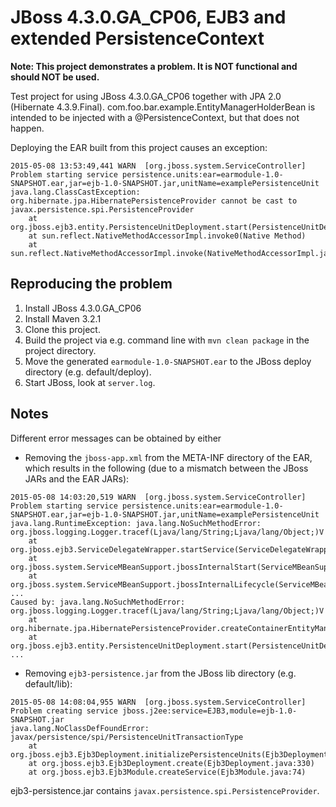 # JBoss 4.3.0.GA_CP06, EJB3 and extended PersistenceContext

**Note: This project demonstrates a problem. It is NOT functional and should NOT be used.**

Test project for using JBoss 4.3.0.GA_CP06 together with JPA 2.0 (Hibernate 4.3.9.Final). com.foo.bar.example.EntityManagerHolderBean is intended to be injected with a @PersistenceContext, but that does not happen.

Deploying the EAR built from this project causes an exception:

```
2015-05-08 13:53:49,441 WARN  [org.jboss.system.ServiceController] Problem starting service persistence.units:ear=earmodule-1.0-SNAPSHOT.ear,jar=ejb-1.0-SNAPSHOT.jar,unitName=examplePersistenceUnit
java.lang.ClassCastException: org.hibernate.jpa.HibernatePersistenceProvider cannot be cast to javax.persistence.spi.PersistenceProvider
	at org.jboss.ejb3.entity.PersistenceUnitDeployment.start(PersistenceUnitDeployment.java:245)
	at sun.reflect.NativeMethodAccessorImpl.invoke0(Native Method)
	at sun.reflect.NativeMethodAccessorImpl.invoke(NativeMethodAccessorImpl.java:57)
```

## Reproducing the problem

1. Install JBoss 4.3.0.GA_CP06
2. Install Maven 3.2.1
3. Clone this project.
4. Build the project via e.g. command line with `mvn clean package` in the project directory.
5. Move the generated `earmodule-1.0-SNAPSHOT.ear` to the JBoss deploy directory (e.g. default/deploy).
6. Start JBoss, look at `server.log`.

## Notes
Different error messages can be obtained by either

* Removing the `jboss-app.xml` from the META-INF directory of the EAR, which results in the following (due to a mismatch between the JBoss JARs and the EAR JARs):

```
2015-05-08 14:03:20,519 WARN  [org.jboss.system.ServiceController] Problem starting service persistence.units:ear=earmodule-1.0-SNAPSHOT.ear,jar=ejb-1.0-SNAPSHOT.jar,unitName=examplePersistenceUnit
java.lang.RuntimeException: java.lang.NoSuchMethodError: org.jboss.logging.Logger.tracef(Ljava/lang/String;Ljava/lang/Object;)V
	at org.jboss.ejb3.ServiceDelegateWrapper.startService(ServiceDelegateWrapper.java:109)
	at org.jboss.system.ServiceMBeanSupport.jbossInternalStart(ServiceMBeanSupport.java:289)
	at org.jboss.system.ServiceMBeanSupport.jbossInternalLifecycle(ServiceMBeanSupport.java:245)
...
Caused by: java.lang.NoSuchMethodError: org.jboss.logging.Logger.tracef(Ljava/lang/String;Ljava/lang/Object;)V
	at org.hibernate.jpa.HibernatePersistenceProvider.createContainerEntityManagerFactory(HibernatePersistenceProvider.java:150)
	at org.jboss.ejb3.entity.PersistenceUnitDeployment.start(PersistenceUnitDeployment.java:246)
...
```

* Removing `ejb3-persistence.jar` from the JBoss lib directory (e.g. default/lib):

```
2015-05-08 14:08:04,955 WARN  [org.jboss.system.ServiceController] Problem creating service jboss.j2ee:service=EJB3,module=ejb-1.0-SNAPSHOT.jar
java.lang.NoClassDefFoundError: javax/persistence/spi/PersistenceUnitTransactionType
	at org.jboss.ejb3.Ejb3Deployment.initializePersistenceUnits(Ejb3Deployment.java:536)
	at org.jboss.ejb3.Ejb3Deployment.create(Ejb3Deployment.java:330)
	at org.jboss.ejb3.Ejb3Module.createService(Ejb3Module.java:74)
```

ejb3-persistence.jar contains `javax.persistence.spi.PersistenceProvider`.